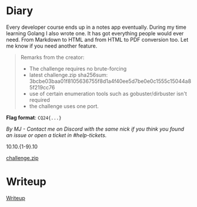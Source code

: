 # Diary

Every developer course ends up in a notes app eventually. During my time learning Golang I also wrote one. It has got everything people would ever need. From Markdown to HTML and from HTML to PDF conversion too. Let me know if you need another feature.

> Remarks from the creator:
> * The challenge requires no brute-forcing
> * latest challenge.zip sha256sum: 3bcbe03baa01f8105636755f8d1a4f40ee5d7be0e0c1555c15044a85f219cc76
> * use of certain enumeration tools such as gobuster/dirbuster isn't required
> * the challenge uses one port.

**Flag format**: `CQ24{...}`

*By MJ - Contact me on Discord with the same nick if you think you found an issue or open a ticket in #help-tickets.*

10.10.{1-9}.10

[challenge.zip](files/challenge.zip)

# Writeup

[Writeup](WRITEUP.md)

